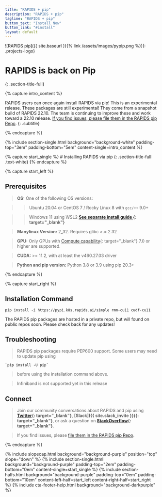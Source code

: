 ```yaml
---
title: "RAPIDS + pip"
description: "RAPIDS + pip"
tagline: "RAPIDS + pip"
button_text: "Install Now"
button_link: "#install"
layout: default
---
```


![RAPIDS pip]({{ site.baseurl }}{% link /assets/images/pypip.png %}){: .projects-logo}


# RAPIDS is back on Pip
{: .section-title-full}

{% capture intro_content %}

RAPIDS users can once again install RAPIDS via pip!  This is an experimental release.  These packages are still experimental! They come from a snapshot build of RAPIDS 22.10. The team is continuing to improve these and work toward a 22.10 release. [If you find issues, please file them in the RAPIDS pip Repo](https://github.com/rapidsai/pypi-wheel-scripts).
{: .subtitle}

{% endcapture %}

{% include section-single.html
    background="background-white" 
    padding-top="3em" padding-bottom="5em" 
    content-single=intro_content
%}

<div id="install"></div>
{% capture start_single %}
# Installing RAPIDS via pip
{: .section-title-full .text-white}
{% endcapture %}

{% capture start_left %}

## Prerequisites

> <i class="fas fa-desktop text-white"></i> **OS:** One of the following OS versions:

>> <i class="fa-brands fa-ubuntu text-white"></i> Ubuntu 20.04 or CentOS 7 / Rocky Linux 8 with <code>gcc/++</code> 9.0+
	
>> <i class="fas fa-desktop text-white"></i> Windows 11 using WSL2  **[See separate install guide <i class="fa fa-angle-double-right" aria-hidden="true"></i>](wsl2.html){: target="_blank"}**

> <i class="fas fa-info-circle text-white"></i> **Manylinux Version:** 2_32. Requires glibc >.= 2.32

> <i class="fas fa-microchip text-white"></i> **GPU:** Only GPUs with [Compute capability](https://developer.nvidia.com/cuda-gpus){: target="_blank"} 7.0 or higher are supported.
  
> <i class="fas fa-download text-white"></i> **CUDA:** >= 11.2, with at least the v460.27.03 driver

> <i class="fab fa-python text-white"></i> **Python and pip version:** Python 3.8 or 3.9 using pip 20.3+ 

{% endcapture %}

{% capture start_right %}
## <i class="fad fa-terminal text-white"></i> Installation Command


	pip install -i https://pypi.k8s.rapids.ai/simple rmm-cu11 cudf-cu11

The RAPIDS pip packages are hosted in a private repo, but will found on public repos soon.  Please check back for any updates!

## <i class="fa-solid fa-screwdriver-wrench text-white"></i> Troubleshooting

> <i class="fas fa-info-circle text-white"></i> RAPIDS pip packages require PEP600 support.  Some users may need to update pip using 
	
	`pip install -U pip` 

> before using the installation command above.

> <i class="fas fa-info-circle text-white"></i> Infiniband is not supported yet in this release

## <i class="far fa-comments text-white"></i> Connect 

> Join our community conversations about RAPIDS and pip using **[Twitter](https://twitter.com/rapidsai){: target="_blank"}**, **[Slack]({{ site.slack_invite }}){: target="_blank"}**, or ask a question on **[StackOverflow](https://stackoverflow.com/tags/rapids){: target="_blank"}**.

> If you find issues, please [file them in the RAPIDS pip Repo](https://github.com/rapidsai/pypi-wheel-scripts).

{% endcapture %}

{% include slopecap.html 
    background="background-purple" 
    position="top" 
    slope="down" 
%}
{% include section-single.html
    background="background-purple" 
    padding-top="2em" padding-bottom="0em" 
    content-single=start_single
%}
{% include section-halfs.html 
    background="background-purple" 
    padding-top="0em" padding-bottom="10em" 
    content-left-half=start_left 
    content-right-half=start_right 
%} 
{% include cta-footer-help.html 
   background="background-darkpurple" 
%}
